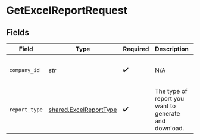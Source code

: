 # GetExcelReportRequest


## Fields

| Field                                                            | Type                                                             | Required                                                         | Description                                                      | Example                                                          |
| ---------------------------------------------------------------- | ---------------------------------------------------------------- | ---------------------------------------------------------------- | ---------------------------------------------------------------- | ---------------------------------------------------------------- |
| `company_id`                                                     | *str*                                                            | :heavy_check_mark:                                               | N/A                                                              | 8a210b68-6988-11ed-a1eb-0242ac120002                             |
| `report_type`                                                    | [shared.ExcelReportType](../../models/shared/excelreporttype.md) | :heavy_check_mark:                                               | The type of report you want to generate and download.            |                                                                  |